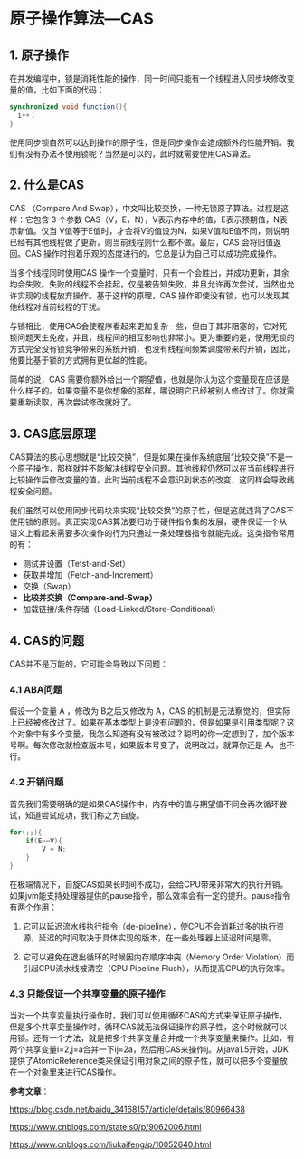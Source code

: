 # 原子操作算法—CAS

## 1. 原子操作

在并发编程中，锁是消耗性能的操作，同一时间只能有一个线程进入同步块修改变量的值，比如下面的代码：

```java
synchronized void function(){
  i++；
}
```

使用同步锁自然可以达到操作的原子性，但是同步操作会造成额外的性能开销。我们有没有办法不使用锁呢？当然是可以的，此时就需要使用CAS算法。

## 2. 什么是CAS

CAS （Compare And Swap），中文叫比较交换，一种无锁原子算法。过程是这样：它包含 3 个参数 CAS（V，E，N），V表示内存中的值，E表示预期值，N表示新值。仅当 V值等于E值时，才会将V的值设为N，如果V值和E值不同，则说明已经有其他线程做了更新，则当前线程则什么都不做。最后，CAS 会将旧值返回。CAS 操作时抱着乐观的态度进行的，它总是认为自己可以成功完成操作。

当多个线程同时使用CAS 操作一个变量时，只有一个会胜出，并成功更新，其余均会失败。失败的线程不会挂起，仅是被告知失败，并且允许再次尝试，当然也允许实现的线程放弃操作。基于这样的原理，CAS 操作即使没有锁，也可以发现其他线程对当前线程的干扰。

与锁相比，使用CAS会使程序看起来更加复杂一些，但由于其非阻塞的，它对死锁问题天生免疫，并且，线程间的相互影响也非常小。更为重要的是，使用无锁的方式完全没有锁竞争带来的系统开销，也没有线程间频繁调度带来的开销，因此，他要比基于锁的方式拥有更优越的性能。

简单的说，CAS 需要你额外给出一个期望值，也就是你认为这个变量现在应该是什么样子的。如果变量不是你想象的那样，哪说明它已经被别人修改过了。你就需要重新读取，再次尝试修改就好了。

## 3. CAS底层原理

CAS算法的核心思想就是“比较交换”，但是如果在操作系统底层“比较交换”不是一个原子操作，那样就并不能解决线程安全问题。其他线程仍然可以在当前线程进行比较操作后修改变量的值，此时当前线程不会意识到状态的改变，这同样会导致线程安全问题。

我们虽然可以使用同步代码块来实现“比较交换”的原子性，但是这就违背了CAS不使用锁的原则。真正实现CAS算法要归功于硬件指令集的发展，硬件保证一个从语义上看起来需要多次操作的行为只通过一条处理器指令就能完成。这类指令常用的有：

- 测试并设置（Tetst-and-Set）
- 获取并增加（Fetch-and-Increment）
- 交换（Swap）
- **比较并交换（Compare-and-Swap）**
- 加载链接/条件存储（Load-Linked/Store-Conditional）



## 4. CAS的问题

CAS并不是万能的，它可能会导致以下问题：

### 4.1 ABA问题

假设一个变量 A ，修改为 B之后又修改为 A，CAS 的机制是无法察觉的，但实际上已经被修改过了。如果在基本类型上是没有问题的，但是如果是引用类型呢？这个对象中有多个变量，我怎么知道有没有被改过？聪明的你一定想到了，加个版本号啊。每次修改就检查版本号，如果版本号变了，说明改过，就算你还是 A，也不行。

### 4.2 开销问题

首先我们需要明确的是如果CAS操作中，内存中的值与期望值不同会再次循环尝试，知道尝试成功，我们称之为自旋。

```java
for(;;){
	if(E==V){
		V = N;
	}
}
```



在极端情况下，自旋CAS如果长时间不成功，会给CPU带来非常大的执行开销。如果jvm能支持处理器提供的pause指令，那么效率会有一定的提升。pause指令有两个作用：

1. 它可以延迟流水线执行指令（de-pipeline），使CPU不会消耗过多的执行资源，延迟的时间取决于具体实现的版本，在一些处理器上延迟时间是零。

2. 它可以避免在退出循环的时候因内存顺序冲突（Memory Order Violation）而引起CPU流水线被清空（CPU Pipeline Flush），从而提高CPU的执行效率。

### 4.3 只能保证一个共享变量的原子操作

当对一个共享变量执行操作时，我们可以使用循环CAS的方式来保证原子操作，但是多个共享变量操作时，循环CAS就无法保证操作的原子性，这个时候就可以用锁。还有一个方法，就是把多个共享变量合并成一个共享变量来操作。比如，有两个共享变量i=2,j=a合并一下ij=2a，然后用CAS来操作ij。从java1.5开始，JDK提供了AtomicReference类来保证引用对象之间的原子性，就可以把多个变量放在一个对象里来进行CAS操作。

**参考文章**：

https://blog.csdn.net/baidu_34168157/article/details/80966438

https://www.cnblogs.com/stateis0/p/9062006.html

https://www.cnblogs.com/liukaifeng/p/10052640.html